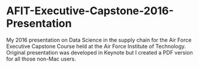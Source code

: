 # AFIT-Executive-Capstone-2016-Presentation

My 2016 presentation on Data Science in the supply chain for the Air Force Executive Capstone Course held at the Air Force Institute of Technology. Original presentation was developed in Keynote but I created a PDF version for all those non-Mac users.
